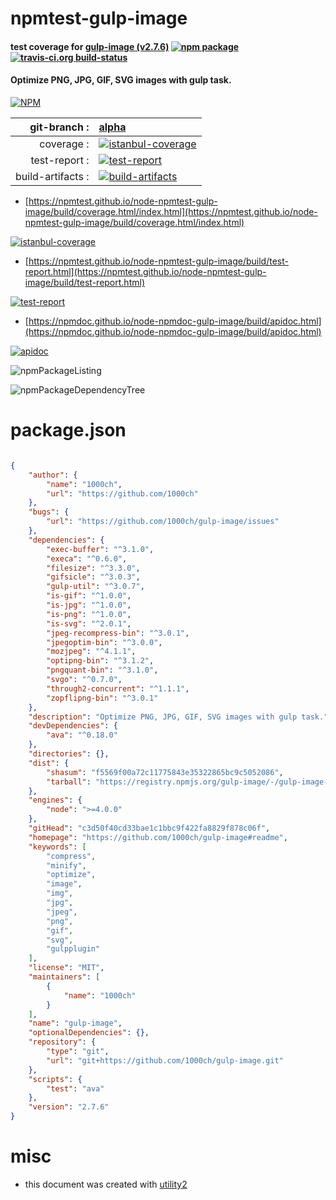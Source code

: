 # npmtest-gulp-image

#### test coverage for  [gulp-image (v2.7.6)](https://github.com/1000ch/gulp-image#readme)  [![npm package](https://img.shields.io/npm/v/npmtest-gulp-image.svg?style=flat-square)](https://www.npmjs.org/package/npmtest-gulp-image) [![travis-ci.org build-status](https://api.travis-ci.org/npmtest/node-npmtest-gulp-image.svg)](https://travis-ci.org/npmtest/node-npmtest-gulp-image)

#### Optimize PNG, JPG, GIF, SVG images with gulp task.

[![NPM](https://nodei.co/npm/gulp-image.png?downloads=true&downloadRank=true&stars=true)](https://www.npmjs.com/package/gulp-image)

| git-branch : | [alpha](https://github.com/npmtest/node-npmtest-gulp-image/tree/alpha)|
|--:|:--|
| coverage : | [![istanbul-coverage](https://npmtest.github.io/node-npmtest-gulp-image/build/coverage.badge.svg)](https://npmtest.github.io/node-npmtest-gulp-image/build/coverage.html/index.html)|
| test-report : | [![test-report](https://npmtest.github.io/node-npmtest-gulp-image/build/test-report.badge.svg)](https://npmtest.github.io/node-npmtest-gulp-image/build/test-report.html)|
| build-artifacts : | [![build-artifacts](https://npmtest.github.io/node-npmtest-gulp-image/glyphicons_144_folder_open.png)](https://github.com/npmtest/node-npmtest-gulp-image/tree/gh-pages/build)|

- [https://npmtest.github.io/node-npmtest-gulp-image/build/coverage.html/index.html](https://npmtest.github.io/node-npmtest-gulp-image/build/coverage.html/index.html)

[![istanbul-coverage](https://npmtest.github.io/node-npmtest-gulp-image/build/screenCapture.buildCi.browser.%252Ftmp%252Fbuild%252Fcoverage.lib.html.png)](https://npmtest.github.io/node-npmtest-gulp-image/build/coverage.html/index.html)

- [https://npmtest.github.io/node-npmtest-gulp-image/build/test-report.html](https://npmtest.github.io/node-npmtest-gulp-image/build/test-report.html)

[![test-report](https://npmtest.github.io/node-npmtest-gulp-image/build/screenCapture.buildCi.browser.%252Ftmp%252Fbuild%252Ftest-report.html.png)](https://npmtest.github.io/node-npmtest-gulp-image/build/test-report.html)

- [https://npmdoc.github.io/node-npmdoc-gulp-image/build/apidoc.html](https://npmdoc.github.io/node-npmdoc-gulp-image/build/apidoc.html)

[![apidoc](https://npmdoc.github.io/node-npmdoc-gulp-image/build/screenCapture.buildCi.browser.%252Ftmp%252Fbuild%252Fapidoc.html.png)](https://npmdoc.github.io/node-npmdoc-gulp-image/build/apidoc.html)

![npmPackageListing](https://npmtest.github.io/node-npmtest-gulp-image/build/screenCapture.npmPackageListing.svg)

![npmPackageDependencyTree](https://npmtest.github.io/node-npmtest-gulp-image/build/screenCapture.npmPackageDependencyTree.svg)



# package.json

```json

{
    "author": {
        "name": "1000ch",
        "url": "https://github.com/1000ch"
    },
    "bugs": {
        "url": "https://github.com/1000ch/gulp-image/issues"
    },
    "dependencies": {
        "exec-buffer": "^3.1.0",
        "execa": "^0.6.0",
        "filesize": "^3.3.0",
        "gifsicle": "^3.0.3",
        "gulp-util": "^3.0.7",
        "is-gif": "^1.0.0",
        "is-jpg": "^1.0.0",
        "is-png": "^1.0.0",
        "is-svg": "^2.0.1",
        "jpeg-recompress-bin": "^3.0.1",
        "jpegoptim-bin": "^3.0.0",
        "mozjpeg": "^4.1.1",
        "optipng-bin": "^3.1.2",
        "pngquant-bin": "^3.1.0",
        "svgo": "^0.7.0",
        "through2-concurrent": "^1.1.1",
        "zopflipng-bin": "^3.0.1"
    },
    "description": "Optimize PNG, JPG, GIF, SVG images with gulp task.",
    "devDependencies": {
        "ava": "^0.18.0"
    },
    "directories": {},
    "dist": {
        "shasum": "f5569f00a72c11775843e35322865bc9c5052086",
        "tarball": "https://registry.npmjs.org/gulp-image/-/gulp-image-2.7.6.tgz"
    },
    "engines": {
        "node": ">=4.0.0"
    },
    "gitHead": "c3d50f40cd33bae1c1bbc9f422fa8829f878c06f",
    "homepage": "https://github.com/1000ch/gulp-image#readme",
    "keywords": [
        "compress",
        "minify",
        "optimize",
        "image",
        "img",
        "jpg",
        "jpeg",
        "png",
        "gif",
        "svg",
        "gulpplugin"
    ],
    "license": "MIT",
    "maintainers": [
        {
            "name": "1000ch"
        }
    ],
    "name": "gulp-image",
    "optionalDependencies": {},
    "repository": {
        "type": "git",
        "url": "git+https://github.com/1000ch/gulp-image.git"
    },
    "scripts": {
        "test": "ava"
    },
    "version": "2.7.6"
}
```



# misc
- this document was created with [utility2](https://github.com/kaizhu256/node-utility2)

